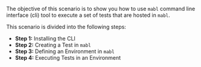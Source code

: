 The objective of this scenario is to show you how to use `mabl` command line interface (cli) tool to execute a set of tests that are hosted in `mabl`.

This scenario is divided into the following steps:

* **Step 1:** Installing the CLI
* **Step 2:** Creating a Test in `mabl`
* **Step 3:** Defining an Environment in `mabl`
* **Step 4:** Executing Tests in an Environment